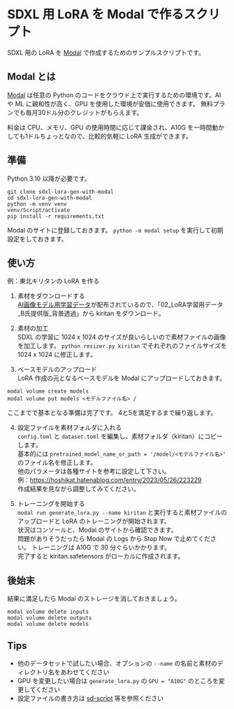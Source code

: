 # SDXL 用 LoRA を Modal で作るスクリプト
SDXL 用の LoRA を [Modal](https://modal.com/) で作成するためのサンプルスクリプトです。

## Modal とは
[Modal](https://modal.com/) は任意の Python のコードをクラウド上で実行するための環境です。AI や ML に親和性が高く、GPU を使用した環境が安価に使用できます。
無料プランでも毎月30ドル分のクレジットがもらえます。

料金は CPU、メモリ、GPU の使用時間に応じて課金され、A10G を一時間動かしても1ドルちょっとなので、比較的気軽に LoRA 生成ができます。

## 準備
Python 3.10 以降が必要です。

```
git clone sdxl-lora-gen-with-modal
cd sdxl-lora-gen-with-modal
python -m venv venv
venv/Script/activate
pip install -r requirements.txt
```

Modal のサイトに登録しておきます。
`python -m modal setup` を実行して初期設定をしておきます。

## 使い方
例：東北キリタンの LoRA を作る

1. 素材をダウンロードする  
[AI画像モデル用学習データ](https://zunko.jp/con_illust.html)が配布されているので、「02_LoRA学習用データ_B氏提供版_背景透過」から kiritan をダウンロード。

2. 素材の加工  
SDXL の学習に 1024 x 1024 のサイズが良いらしいので素材ファイルの画像を加工します。
`python resizer.py kiritan` でそれぞれのファイルサイズを 1024 x 1024 に修正します。

3. ベースモデルのアップロード  
LoRA 作成の元となるベースモデルを Modal にアップロードしておきます。
```
modal volume create models
modal volume put models <モデルファイル名> /
```

ここまでで基本となる準備は完了です。
4と5を満足するまで繰り返します。

4. 設定ファイルを素材フォルダに入れる  
`config.toml` と `dataset.toml` を編集し、素材フォルダ（kiritan）にコピーします。  
基本的には `pretrained_model_name_or_path = '/model/<モデルファイル名>'` のファイル名を修正します。  
他のパラメータは各種サイトを参考に設定して下さい。  
例：https://hoshikat.hatenablog.com/entry/2023/05/26/223229  
作成結果を見ながら調整してみてください。

5. トレーニングを開始する  
`modal run generate_lora.py --name kiritan` と実行すると素材ファイルのアップロードと LoRA のトレーニングが開始されます。  
状況はコンソールと、Modal のサイトから確認できます。  
問題がありそうだったら Modal の Logs から Stop Now で止めてください。
トレーニングは A10G で 30 分ぐらいかかります。  
完了すると kiritan.safetensors がローカルに作成されます。

## 後始末
結果に満足したら Modal のストレージを消しておきましょう。
```
modal volume delete inputs
modal volume delete outputs
modal volume delete models
```

## Tips
- 他のデータセットで試したい場合、オプションの `--name` の名前と素材のディレクトリ名をあわせてください
- GPU を変更したい場合は `generate_lora.py` の `GPU = "A10G"` のところを変更してください
- 設定ファイルの書き方は [sd-script](https://github.com/kohya-ss/sd-scripts) 等を参照ください
